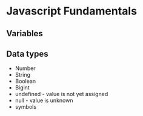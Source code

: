 # Javascript Fundamentals

## Variables

## Data types

-   Number
-   String
-   Boolean
-   Bigint
-   undefined - value is not yet assigned
-   null - value is unknown
-   symbols
